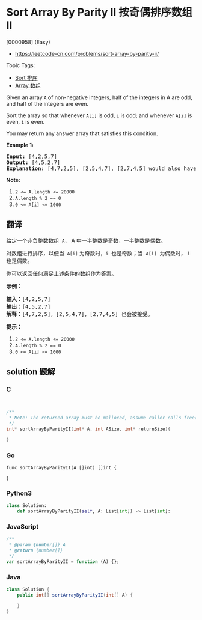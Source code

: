 # Sort Array By Parity II 按奇偶排序数组 II

[0000958] (Easy)

- https://leetcode-cn.com/problems/sort-array-by-parity-ii/

Topic Tags:

- [Sort 排序](https://leetcode-cn.com/tag/sort/)
- [Array 数组](https://leetcode-cn.com/tag/array/)

Given an array `A` of non-negative integers, half of the integers in A are odd, and half of the integers are even.

Sort the array so that whenever `A[i]` is odd, `i` is odd; and whenever `A[i]` is even, `i` is even.

You may return any answer array that satisfies this condition.

**Example 1:**

<pre><strong>Input: </strong><span id="example-input-1-1">[4,2,5,7]</span>
<strong>Output: </strong><span id="example-output-1">[4,5,2,7]</span>
<strong>Explanation: </strong>[4,7,2,5], [2,5,4,7], [2,7,4,5] would also have been accepted.
</pre>

**Note:**

1.  `2 <= A.length <= 20000`
2.  `A.length % 2 == 0`
3.  `0 <= A[i] <= 1000`

## 翻译

给定一个非负整数数组  `A`， A 中一半整数是奇数，一半整数是偶数。

对数组进行排序，以便当  `A[i]` 为奇数时，`i`  也是奇数；当  `A[i]`  为偶数时， `i` 也是偶数。

你可以返回任何满足上述条件的数组作为答案。

**示例：**

<pre><strong>输入：</strong>[4,2,5,7]
<strong>输出：</strong>[4,5,2,7]
<strong>解释：</strong>[4,7,2,5]，[2,5,4,7]，[2,7,4,5] 也会被接受。
</pre>

**提示：**

1.  `2 <= A.length <= 20000`
2.  `A.length % 2 == 0`
3.  `0 <= A[i] <= 1000`

## solution 题解

### C

```c


/**
 * Note: The returned array must be malloced, assume caller calls free().
 */
int* sortArrayByParityII(int* A, int ASize, int* returnSize){

}


```

### Go

```golang
func sortArrayByParityII(A []int) []int {

}
```

### Python3

```python
class Solution:
    def sortArrayByParityII(self, A: List[int]) -> List[int]:

```

### JavaScript

```javascript
/**
 * @param {number[]} A
 * @return {number[]}
 */
var sortArrayByParityII = function (A) {};
```

### Java

```java
class Solution {
    public int[] sortArrayByParityII(int[] A) {

    }
}
```
